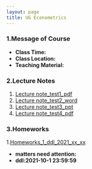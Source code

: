 ```yaml
---
layout: page
title: UG Econometrics
---
```


### 1.Message of Course
* **Class Time:**
* **Class Location:**
* **Teaching Material:**

### 2.Lecture Notes
1. [Lecture note_test1_pdf](https://ruc-econ.github.io/Lecture_Notes/UG_econometrics/JMLRdropout.pdf)
3. [Lecture note_test2_word](https://ruc-econ.github.io/Lecture_Notes/UG_econometrics/LaTeX画神经网络图.docx)
4. [Lecture note_test3_ppt](https://ruc-econ.github.io/Lecture_Notes/UG_econometrics/latex教程解析.ppt)
5. [Lecture note_test4_pdf](https://ruc-econ.github.io/Lecture_Notes/UG_econometrics/神经网络与机器学习.pdf)

### 3.Homeworks
1.[Homeworks_1_ddl_2021_xx_xx](https://ruc-econ.github.io/Lecture_Notes/UG_econometrics/神经网络与机器学习.pdf)
* **matters need attention:**
* **ddl:2021-10-1 23:59:59**
